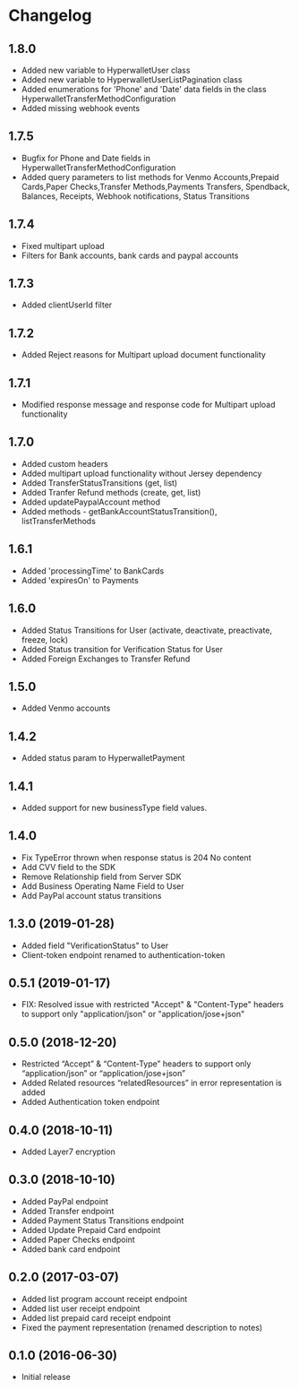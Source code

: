 Changelog
=========
1.8.0
-----------------
- Added new variable to HyperwalletUser class
- Added new variable to HyperwalletUserListPagination class
- Added enumerations for 'Phone' and 'Date' data fields in the class HyperwalletTransferMethodConfiguration
- Added missing webhook events

1.7.5 
-----------------
- Bugfix for Phone and Date fields in HyperwalletTransferMethodConfiguration 
- Added query parameters to list methods for Venmo Accounts,Prepaid Cards,Paper Checks,Transfer Methods,Payments
   Transfers, Spendback, Balances, Receipts, Webhook notifications, Status Transitions

1.7.4 
-----------------
- Fixed multipart upload 
- Filters for Bank accounts, bank cards and paypal accounts 

1.7.3 
-----------------
- Added clientUserId filter 

1.7.2 
-----------------
- Added Reject reasons for Multipart upload document functionality

1.7.1 
-----------------
- Modified response message and response code for Multipart upload functionality

1.7.0
-----------------
- Added custom headers
- Added multipart upload functionality without Jersey dependency
- Added TransferStatusTransitions (get, list)
- Added Tranfer Refund methods (create, get, list)
- Added updatePaypalAccount method
- Added methods - getBankAccountStatusTransition(), listTransferMethods

1.6.1
-----------------
- Added 'processingTime' to BankCards
- Added 'expiresOn' to Payments

1.6.0
-----------------
- Added Status Transitions for User (activate, deactivate, preactivate, freeze, lock)
- Added Status transition for Verification Status for User
- Added Foreign Exchanges to Transfer Refund

1.5.0
------------------
- Added Venmo accounts

1.4.2
------------------
- Added status param to HyperwalletPayment

1.4.1
-------------------
- Added support for new businessType field values. 

1.4.0
-------------------
- Fix TypeError thrown when response status is 204 No content
- Add CVV field to the SDK
- Remove Relationship field from Server SDK
- Add Business Operating Name Field to User
- Add PayPal account status transitions

1.3.0 (2019-01-28)
-------------------
- Added field "VerificationStatus" to User
- Client-token endpoint renamed to authentication-token

0.5.1 (2019-01-17)
-------------------
- FIX: Resolved issue with restricted "Accept" & "Content-Type" headers to support only "application/json" or "application/jose+json"

0.5.0 (2018-12-20)
-------------------

- Restricted “Accept” & “Content-Type” headers to support only “application/json” or “application/jose+json”
- Added Related resources “relatedResources” in error representation is added
- Added Authentication token endpoint

0.4.0 (2018-10-11)
-------------------

- Added Layer7 encryption

0.3.0 (2018-10-10)
-------------------

- Added PayPal endpoint
- Added Transfer endpoint
- Added Payment Status Transitions endpoint
- Added Update Prepaid Card endpoint
- Added Paper Checks endpoint
- Added bank card endpoint

0.2.0 (2017-03-07)
------------------

- Added list program account receipt endpoint
- Added list user receipt endpoint
- Added list prepaid card receipt endpoint
- Fixed the payment representation (renamed description to notes)

0.1.0 (2016-06-30)
------------------

- Initial release
